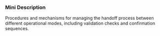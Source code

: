 ### Mini Description

Procedures and mechanisms for managing the handoff process between different operational modes, including validation checks and confirmation sequences.
